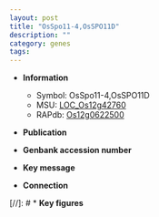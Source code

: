 ```yaml
---
layout: post
title: "OsSpo11-4,OsSPO11D"
description: ""
category: genes
tags: 
---
```


* **Information**  
    + Symbol: OsSpo11-4,OsSPO11D  
    + MSU: [LOC_Os12g42760](http://rice.uga.edu/cgi-bin/ORF_infopage.cgi?orf=LOC_Os12g42760)  
    + RAPdb: [Os12g0622500](http://rapdb.dna.affrc.go.jp/viewer/gbrowse_details/irgsp1?name=Os12g0622500)  

* **Publication**  

* **Genbank accession number**  

* **Key message**  

* **Connection**  

[//]: # * **Key figures**  


